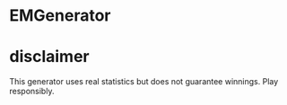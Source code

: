 # EMGenerator

# disclaimer
This generator uses real statistics but does not guarantee winnings. Play responsibly.

